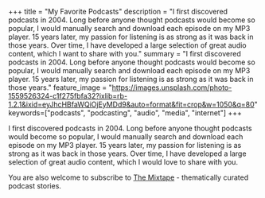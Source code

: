 +++
title =  "My Favorite Podcasts"
description = "I first discovered podcasts in 2004. Long before anyone thought podcasts would become so popular, I would manually search and download each episode on my MP3 player. 15 years later, my passion for listening is as strong as it was back in those years. Over time, I have developed a large selection of great audio content, which I want to share with you."
summary = "I first discovered podcasts in 2004. Long before anyone thought podcasts would become so popular, I would manually search and download each episode on my MP3 player. 15 years later, my passion for listening is as strong as it was back in those years."
feature_image = "https://images.unsplash.com/photo-1559526324-c1f275fbfa32?ixlib=rb-1.2.1&ixid=eyJhcHBfaWQiOjEyMDd9&auto=format&fit=crop&w=1050&q=80"
keywords=["podcasts", "podcasting", "audio", "media", "internet"]
+++

I first discovered podcasts in 2004. Long before anyone thought podcasts would become so popular, I would manually search and download each episode on my MP3 player. 15 years later, my passion for listening is as strong as it was back in those years. Over time, I have developed a large selection of great audio content, which I would love to share with you.

You are also welcome to subscribe to [The Mixtape](https://podmix.substack.com/) - thematically curated podcast stories.
